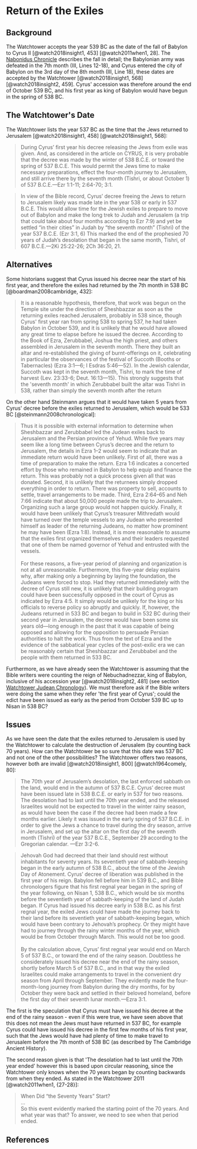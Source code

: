 # Return of the Exiles

## Background

The Watchtower accepts the year 539 BC as the date of the fall of Babylon to Cyrus II [@watch2018insight1, 453]
[@watch2011when1, 28]. The [Nabonidus Chronicle](../../standard/chronicles/bm35382.md) describes the fall in detail; the
Babylonian army was defeated in the 7th month (III, Lines 12-18), and Cyrus entered the city of Babylon on the 3rd day
of the 8th month (III, Line 18), these dates are accepted by the Watchtower [@watch2018insight1, 568]
[@watch2018insight2, 459]. Cyrus' accession was therefore around the end of October 539 BC, and his first year as king
of Babylon would have begun in the spring of 538 BC.

## The Watchtower's Date

The Watchtower lists the year 537 BC as the time that the Jews returned to Jerusalem [@watch2018insight1, 458]
[@watch2018insight1, 568]:

> During Cyrus’ first year his decree releasing the Jews from exile was given. And, as considered in the article on
> CYRUS, it is very probable that the decree was made by the winter of 538 B.C.E. or toward the spring of 537 B.C.E.
> This would permit the Jews time to make necessary preparations, effect the four-month journey to Jerusalem, and still
> arrive there by the seventh month (Tishri, or about October 1) of 537 B.C.E.—Ezr 1:1-11; 2:64-70; 3:1.

> In view of the Bible record, Cyrus’ decree freeing the Jews to return to Jerusalem likely was made late in the year
> 538 or early in 537 B.C.E. This would allow time for the Jewish exiles to prepare to move out of Babylon and make the
> long trek to Judah and Jerusalem (a trip that could take about four months according to Ezr 7:9) and yet be settled
> “in their cities” in Judah by “the seventh month” (Tishri) of the year 537 B.C.E. (Ezr 3:1, 6) This marked the end of
> the prophesied 70 years of Judah’s desolation that began in the same month, Tishri, of 607 B.C.E.—2Ki 25:22-26; 2Ch
> 36:20, 21.

## Alternatives

Some historians suggest that Cyrus issued his decree near the start of his first year, and therefore the exiles had
returned by the 7th month in 538 BC [@boardman2008cambridge, 432]:

> It is a reasonable hypothesis, therefore, that work was begun on the Temple site under the direction of Sheshbazzar as
> soon as the returning exiles reached Jerusalem, probably in 538 since, though Cyrus' first year ran from spring 538 to
> spring 537, he had taken Babylon in October 539, and it is unlikely that he would have allowed any great time to
> elapse before he issued the decree. According to the Book of Ezra, Zerubbabel, Joshua the high priest, and others
> assembled in Jerusalem in the seventh month. There they built an altar and re-established the giving of
> burnt-offerings on it, celebrating in particular the observances of the festival of Succoth (Booths or Tabernacles)
> (Ezra 3:1—6; I Esdras 5:46—52). In the Jewish calendar, Succoth was kept in the seventh month, Tishri, to mark the
> time of harvest (Lev. 23:33-6; Deut. 16:13—15). This strongly suggests that the 'seventh month' in which Zerubbabel
> built the altar was Tishri in 538, rather than simply the seventh month after the return

On the other hand Steinmann argues that it would have taken 5 years from Cyrus' decree before the exiles returned to
Jerusalem, which would be 533 BC [@steinmann2008chronological]:

> Thus it is possible with external information to determine when Sheshbazzar and Zerubbabel led the Judean exiles back
> to Jerusalem and the Persian province of Yehud. While five years may seem like a long time between Cyrus’s decree and
> the return to Jerusalem, the details in Ezra 1–2 would seem to indicate that an immediate return would have been
> unlikely. First of all, there was a time of preparation to make the return. Ezra 1:6 indicates a concerted effort by
> those who remained in Babylon to help equip and finance the return. This was probably not a quick process given all
> that was donated. Second, it is unlikely that the returnees simply dropped everything in order to return. There was
> property to sell, accounts to settle, travel arrangements to be made. Third, Ezra 2:64–65 and Neh 7:66 indicate that
> about 50,000 people made the trip to Jerusalem. Organizing such a large group would not happen quickly. Finally, it
> would have been unlikely that Cyrus’s treasurer Mithredath would have turned over the temple vessels to any Judean who
> presented himself as leader of the returning Judeans, no matter how prominent he may have been (Ezra 1:8). Instead, it
> is more reasonable to assume that the exiles first organized themselves and their leaders requested that one of them
> be named governor of Yehud and entrusted with the vessels. <br><br> For these reasons, a five-year period of planning
> and organization is not at all unreasonable. Furthermore, this five-year delay explains why, after making only a
> beginning by laying the foundation, the Judeans were forced to stop. Had they returned immediately with the decree of
> Cyrus still new, it is unlikely that their building program could have been successfully opposed in the court of Cyrus
> as indicated by Ezra 4:5. It simply would be unlikely for the king or his officials to reverse policy so abruptly and
> quickly. If, however, the Judeans returned in 533 BC and began to build in 532 BC during their second year in
> Jerusalem, the decree would have been some six years old—long enough in the past that it was capable of being opposed
> and allowing for the opposition to persuade Persian authorities to halt the work. Thus from the text of Ezra and the
> evidence of the sabbatical year cycles of the post-exilic era we can be reasonably certain that Sheshbazzar and
> Zerubbabel and the people with them returned in 533 BC.

Furthermore, as we have already seen the Watchtower is assuming that the Bible writers were counting the reign of
Nebuchadnezzar, king of Babylon, inclusive of his accession year [@watch2018insight2, 481] (see section
[Watchtower Judean Chronology](../../judean/solutions/watchtower.md)). We must therefore ask if the Bible writers were
doing the same when they refer 'the first year of Cyrus'; could the edict have been issued as early as the period from
October 539 BC up to Nisan in 538 BC?

## Issues

As we have seen the date that the exiles returned to Jerusalem is used by the Watchtower to calculate the destruction of
Jerusalem (by counting back 70 years). How can the Watchtower be so sure that this date was 537 BC and not one of the
other possibilities? The Watchtower offers two reasons, however both are invalid [@watch2018insight1, 800]
[@watch1964comely, 80]:

> The 70th year of Jerusalem’s desolation, the last enforced sabbath on the land, would end in the autumn of 537 B.C.E.
> Cyrus’ decree must have been issued late in 538 B.C.E. or early in 537 for two reasons. The desolation had to last
> until the 70th year ended, and the released Israelites would not be expected to travel in the winter rainy season, as
> would have been the case if the decree had been made a few months earlier. Likely it was issued in the early spring of
> 537 B.C.E. in order to give the Jews a chance to travel during the dry season, arrive in Jerusalem, and set up the
> altar on the first day of the seventh month (Tishri) of the year 537 B.C.E., September 29 according to the Gregorian
> calendar. —Ezr 3:2-6.

> Jehovah God had decreed that their land should rest without inhabitants for seventy years. Its seventieth year of
> sabbath-keeping began in the early autumn of 538 B.C., about the time of the Jewish Day of Atonement. Cyrus’ decree of
> liberation was published in the first year of his reign. Babylon fell before him in 539 B.C., and Bible chronologers
> figure that his first regnal year began in the spring of the year following, on Nisan 1, 538 B.C., which would be six
> months before the seventieth year of sabbath-keeping of the land of Judah began. If Cyrus had issued his decree early
> in 538 B.C. as his first regnal year, the exiled Jews could have made the journey back to their land before its
> seventieth year of sabbath-keeping began, which would have been contrary to Jehovah’s prophecy. Or they might have had
> to journey through the rainy winter months of the year, which would be from October through March. This would not be
> too good. <br><br> By the calculation above, Cyrus’ first regnal year would end on March 5 of 537 B.C., or toward the
> end of the rainy season. Doubtless he considerately issued his decree near the end of the rainy season, shortly before
> March 5 of 537 B.C., and in that way the exiled Israelites could make arrangements to travel in the convenient dry
> season from April through September. They evidently made the four-month-long journey from Babylon during the dry
> months, for by October they were back and settled in their beloved homeland, before the first day of their seventh
> lunar month.—Ezra 3:1.

The first is the speculation that Cyrus must have issued his decree at the end of the rainy season - even if this were
true, we have seen above that this does not mean the Jews must have returned in 537 BC, for example Cyrus could have
issued his decree in the first few months of his first year, such that the Jews would have had plenty of time to make
travel to Jerusalem before the 7th month of 538 BC (as described by The Cambridge Ancient History).

The second reason given is that 'The desolation had to last until the 70th year ended' however this is based upon
circular reasoning, since the Watchtower only knows when the 70 years began by counting backwards from when they ended.
As stated in the Watchtower 2011 [@watch2011when1, {27-28}]:

> When Did “the Seventy Years” Start? <br>...<br> So this event evidently marked the starting point of the 70 years. And
> what year was that? To answer, we need to see when that period ended.

## References
